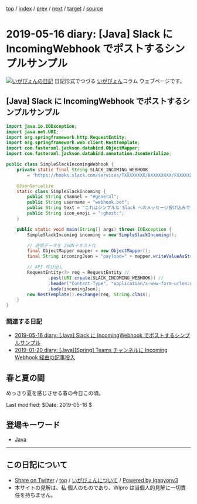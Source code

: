 [top](../index.html) 
 / [index](index.html) 
 / [prev](ig190515.html) 
 / [next](ig190518.html) 
 / [target](http://www.igapyon.jp/igapyon/diary/2019/ig190516.html) 
 / [source](https://github.com/igapyon/diary/blob/master/2019/ig190516.src.md) 

2019-05-16 diary: [Java] Slack に IncomingWebhook でポストするシンプルサンプル
=====================================================================================================
[![いがぴょんの日記](http://www.igapyon.jp/igapyon/diary/images/iga200306s.jpg "いがぴょん")](http://www.igapyon.jp/igapyon/diary/memo/memoigapyon.html) 日記形式でつづる [いがぴょん](http://www.igapyon.jp/igapyon/diary/memo/memoigapyon.html)コラム ウェブページです。

## [Java] Slack に IncomingWebhook でポストするシンプルサンプル

```Java
import java.io.IOException;
import java.net.URI;
import org.springframework.http.RequestEntity;
import org.springframework.web.client.RestTemplate;
import com.fasterxml.jackson.databind.ObjectMapper;
import com.fasterxml.jackson.databind.annotation.JsonSerialize;

public class SimpleSlackIncomingWebhook {
    private static final String SLACK_INCOMING_WEBHOOK
        = "https://hooks.slack.com/services/TXXXXXXXX/BXXXXXXXX/FXXXXXXXXXXXXXXXXXXXXXXv";

    @JsonSerialize
    static class SimpleSlackIncoming {
        public String channel = "#general";
        public String username = "webhook.bot";
        public String text = "これはシンプルな Slack へのメッセージ投げ込みです。";
        public String icon_emoji = ":ghost:";
    }

    public static void main(String[] args) throws IOException {
        SimpleSlackIncoming incoming = new SimpleSlackIncoming();

        // 送信データを JSONテキスト化
        final ObjectMapper mapper = new ObjectMapper();
        final String incomingJson = "payload=" + mapper.writeValueAsString(incoming);

        // API 呼び出し
        RequestEntity<?> req = RequestEntity //
                .post(URI.create(SLACK_INCOMING_WEBHOOK)) //
                .header("Content-Type", "application/x-www-form-urlencoded; charset=UTF-8") //
                .body(incomingJson);
        new RestTemplate().exchange(req, String.class);
    }
}
```

### 関連する日記

- [2019-05-16 diary: [Java] Slack に IncomingWebhook でポストするシンプルサンプル](http://www.igapyon.jp/igapyon/diary/2019/ig190516.html)
- [2019-01-20 diary: [Java][Spring] Teams チャンネルに Incoming Webhook 経由の記事投入](http://www.igapyon.jp/igapyon/diary/2019/ig190120.html)

## 春と夏の間

めっきり夏を感じさせる春の今日この頃。

Last modified: $Date: 2019-05-16 $

## 登場キーワード

* [Java](../keyword/java.html)

----------------------------------------------------------------------------------------------------

## この日記について

* [Share on Twitter](https://twitter.com/intent/tweet?hashtags=igapyon%2Cdiary%2C%E3%81%84%E3%81%8C%E3%81%B4%E3%82%87%E3%82%93%2CJava&text=%5BJava%5D+Slack+%E3%81%AB+IncomingWebhook+%E3%81%A7%E3%83%9D%E3%82%B9%E3%83%88%E3%81%99%E3%82%8B%E3%82%B7%E3%83%B3%E3%83%97%E3%83%AB%E3%82%B5%E3%83%B3%E3%83%97%E3%83%AB&url=http%3A%2F%2Fwww.igapyon.jp%2Figapyon%2Fdiary%2F2019%2Fig190516.html) / [top](../index.html) / [いがぴょんについて](http://www.igapyon.jp/igapyon/diary/memo/memoigapyon.html) / [Powered by Igapyonv3](https://github.com/igapyon/igapyonv3)
* 本サイトの見解は、私 個人のものであり、Wipro は当個人的見解に一切責任を持ちません。 
